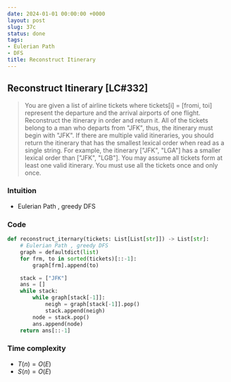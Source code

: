 ```yaml
---
date: 2024-01-01 00:00:00 +0000
layout: post
slug: 37c
status: done
tags:
- Eulerian Path
- DFS
title: Reconstruct Itinerary
---
```


## Reconstruct Itinerary [LC#332]
> You are given a list of airline tickets where tickets[i] = [fromi, toi] represent the departure and the arrival airports of one flight. Reconstruct the itinerary in order and return it. All of the tickets belong to a man who departs from "JFK", thus, the itinerary must begin with "JFK". If there are multiple valid itineraries, you should return the itinerary that has the smallest lexical order when read as a single string. For example, the itinerary ["JFK", "LGA"] has a smaller lexical order than ["JFK", "LGB"]. You may assume all tickets form at least one valid itinerary. You must use all the tickets once and only once.

### Intuition
- Eulerian Path , greedy DFS

### Code
```python
def reconstruct_iternary(tickets: List[List[str]]) -> List[str]:
    # Eulerian Path , greedy DFS
    graph = defaultdict(list)
    for frm, to in sorted(tickets)[::-1]:
        graph[frm].append(to)

    stack = ["JFK"]
    ans = []
    while stack:
        while graph[stack[-1]]:
            neigh = graph[stack[-1]].pop()
            stack.append(neigh)
        node = stack.pop()
        ans.append(node)        
    return ans[::-1]
```

### Time complexity
- $T(n) = O(E)$ 
- $S(n) = O(E)$